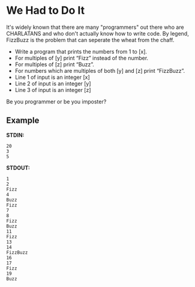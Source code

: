 # We Had to Do It

It's widely known that there are many "programmers" out there who are CHARLATANS and who don't actually know how to write code. By legend, FizzBuzz is the problem that can seperate the wheat from the chaff.

- Write a program that prints the numbers from 1 to [x].
- For multiples of [y] print “Fizz” instead of the number.
- For multiples of [z] print “Buzz”.
- For numbers which are multiples of both [y] and [z] print “FizzBuzz”.
- Line 1 of input is an integer [x]
- Line 2 of input is an integer [y]
- Line 3 of input is an integer [z]

Be you programmer or be you imposter?

## Example

**STDIN:**

```
20
3
5
```

**STDOUT:**

```
1
2
Fizz
4
Buzz
Fizz
7
8
Fizz
Buzz
11
Fizz
13
14
FizzBuzz
16
17
Fizz
19
Buzz
```
